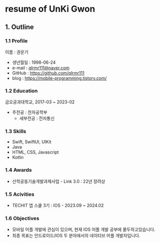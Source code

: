 # resume of UnKi Gwon

## 1. Outline

### 1.1 Profile

이름 : 권운기
* 생년월일 : 1998-06-24
* e-mail : qlrmr111@naver.com
* GitHub : https://github.com/qlrmr111
* blog : https://mobile-programming.tistory.com/

### 1.2 Education

금오공과대학교, 2017-03 ~ 2023-02
* 주전공 : 전자공학부
    - 세부전공 : 전자통신

### 1.3 Skills
* Swift, SwiftUI, UIKit
* Java
* HTML, CSS, Javascript
* Kotlin

### 1.4 Awards
* 산학공동기술개발과제사업 - Link 3.0 : 22년 장려상

### 1.5 Acivities
* TECHIT 앱 스쿨 3기 : IOS - 2023.09 ~ 2024.02


### 1.6 Objectives
* 모바일 어플 개발에 관심이 있으며, 현재 IOS 어플 개발 공부에 몰두하고있습니다.
* 최종 목표는 안드로이드/IOS 두 분야에서의 네이티브 어플 개발자입니다.
